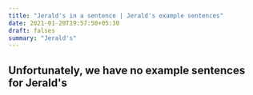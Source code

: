 ```yaml
---
title: "Jerald's in a sentence | Jerald's example sentences"
date: 2021-01-20T19:57:50+05:30
draft: falses
summary: "Jerald's"
---
```

## Unfortunately, we have no example sentences for Jerald's                 
